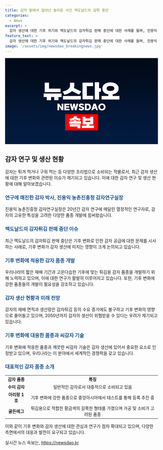 ```yaml
---
title: 감자 밭에서 일어난 놀라운 사건 맥도날드의 감튀 중단
categories:
  - News
excerpt: >
  감자 생산에 대한 기후 위기와 맥도날드의 감자튀김 판매 중단에 대한 사례를 들며, 진용익 농촌진흥청 감자연구실장의 인터뷰 내용을 전합니다. 감자 생산량 감소로 식량 안보에 영향을 미칠 수 있으며, 기후 변화에 강한 씨감자 기술을 보유하고 있음을 강조합니다. 또한, 기후 변화에 대응하기 위한 새로운 감자 품종 개발과 중요성을 설명하고, 중국에서와 마찬가지로 감자를 중요한 식량 작물로 인정하고 효과적으로 이용하는 나라들이 증가하고 있음을 언급합니다. (150자)
feature_text: >
  감자 생산에 대한 기후 위기와 맥도날드의 감자튀김 판매 중단에 대한 사례를 들며, 진용익 농촌진흥청 감자연구실장의 인터뷰 내용을 전합니다. 감자 생산량 감소로 식량 안보에 영향을 미칠 수 있으며, 기후 변화에 강한 씨감자 기술을 보유하고 있음을 강조합니다. 또한, 기후 변화에 대응하기 위한 새로운 감자 품종 개발과 중요성을 설명하고, 중국에서와 마찬가지로 감자를 중요한 식량 작물로 인정하고 효과적으로 이용하는 나라들이 증가하고 있음을 언급합니다. (150자)
image: '/assets/img/newsdao_breakingnews.jpg'
---
```


<p><img src="/assets/img/newsdao_breakingnews.jpg" alt="implanttips 속보" /></p>

<h2 data-ke-size="size26">감자 연구 및 생산 현황</h2>

<p data-ke-size="size16">감자는 튀겨 먹거나 구워 먹는 등 다양한 조리법으로 소비되는 작물로서, 최근 감자 생산에 대한 기후 변화와 관련된 이슈가 제기되고 있습니다. 이에 대한 감자 연구 및 생산 현황에 대해 알아보겠습니다.</p>

<h3><b><span style="color: #1a5490;">연구에 매진한 감자 박사, 진용익 농촌진흥청 감자연구실장</span></b></h3>

<p data-ke-size="size16">진용익 농촌진흥청 감자연구실장은 20년간 감자 연구에 매달린 열정적인 연구자로, 감자의 고유한 특성을 고려한 다양한 품종 개발에 힘써왔습니다.</p>

<h3><b><span style="color: #1a5490;">맥도날드의 감자튀김 판매 중단 이슈</span></b></h3>

<p data-ke-size="size16">최근 맥도날드의 감자튀김 판매 중단은 기후 변화로 인한 감자 공급에 대한 문제를 시사하는 사례로, 기후 변화가 감자 생산에 미치는 영향이 크게 논의되고 있습니다.</p>

<h3><b><span style="color: #1a5490;">기후 변화에 적응한 감자 품종 개발</span></b></h3>

<p data-ke-size="size16">우리나라의 짧은 재배 기간과 고온다습한 기후에 맞는 튀김용 감자 품종을 개발하기 위해 노력하고 있으며, 이에 대한 연구가 활발히 이루어지고 있습니다. 또한, 기후 변화에 강한 품종들의 개발이 필요성을 강조하고 있습니다.</p>

<h3><b><span style="color: #1a5490;">감자 생산 현황과 미래 전망</span></b></h3>

<p data-ke-size="size16">감자의 재배 면적과 생산량은 감자튀김 등의 수요 증가에도 불구하고 기후 변화의 영향으로 줄어들고 있으며, 2050년까지 감자의 생산이 위협받을 수 있다는 우려가 제기되고 있습니다.</p>

<h3><b><span style="color: #1a5490;">기후 변화에 대응한 품종과 씨감자 기술</span></b></h3>

<p data-ke-size="size16">기후 변화에 적응한 품종과 깨끗한 씨감자 기술은 감자 생산에 있어서 중요한 요소로 인정받고 있으며, 우리나라는 이 분야에서 세계적인 경쟁력을 갖고 있습니다.</p>

<h3><b><span style="color: #1a5490;">대표적인 감자 품종 소개</span></b></h3>

<table>
  <tr>
    <td style="text-align: center; height: 17px;"><b>감자 품종</b></td>
    <td style="text-align: center; height: 17px;"><b>특징</b></td>
  </tr>
  <tr>
    <td style="text-align: center; height: 17px;"><b>수미 감자</b></td>
    <td style="text-align: center; height: 17px;">일반적인 감자로서 대중적으로 소비되고 있음</td>
  </tr>
  <tr>
    <td style="text-align: center; height: 17px;"><b>아리랑 1호</b></td>
    <td style="text-align: center; height: 17px;">기후 변화에 강한 품종으로 중앙아시아에서 테스트를 통해 등록 추진 중</td>
  </tr>
  <tr>
    <td style="text-align: center; height: 17px;"><b>골든에그</b></td>
    <td style="text-align: center; height: 17px;">튀김용으로 적합한 황금색의 길쭉한 형태를 가졌으며 가공 및 소비가 고려된 품종</td>
  </tr>
</table>

<p data-ke-size="size16">이와 같이 기후 변화와 감자 생산에 대한 관심과 연구가 점차 확대되고 있으며, 다양한 측면에서의 대응과 발전이 요구되고 있습니다.</p>
실시간 뉴스 속보는, <a href="https://newsdao.kr" rel="dofollow">https://newsdao.kr</a>


